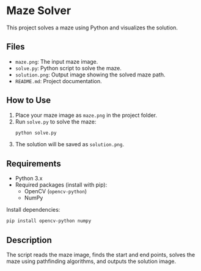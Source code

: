 
# Maze Solver

This project solves a maze using Python and visualizes the solution.

## Files
- `maze.png`: The input maze image.
- `solve.py`: Python script to solve the maze.
- `solution.png`: Output image showing the solved maze path.
- `README.md`: Project documentation.

## How to Use
1. Place your maze image as `maze.png` in the project folder.
2. Run `solve.py` to solve the maze:
	 ```bash
	 python solve.py
	 ```
3. The solution will be saved as `solution.png`.

## Requirements
- Python 3.x
- Required packages (install with pip):
	- OpenCV (`opencv-python`)
	- NumPy

Install dependencies:
```bash
pip install opencv-python numpy
```

## Description
The script reads the maze image, finds the start and end points, solves the maze using pathfinding algorithms, and outputs the solution image.


